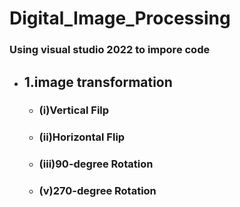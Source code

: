# **Digital_Image_Processing**
### Using visual studio 2022 to impore code

 - ## **1.image transformation**
   - ### (i)Vertical Filp
   - ### (ii)Horizontal Flip
   - ### (iii)90-degree Rotation
   - ### (v)270-degree Rotation
